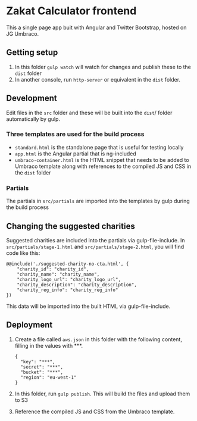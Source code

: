 # Zakat Calculator frontend
This a single page app buit with Angular and Twitter Bootstrap, hosted on JG Umbraco.


## Getting setup
1. In this folder ```gulp watch``` will watch for changes and publish these to the ```dist``` folder
2. In another console, run ```http-server``` or equivalent in the ```dist``` folder.

## Development
Edit files in the ```src``` folder and these will be built into the ```dist```/ folder automatically by gulp.

### Three templates are used for the build process
- ```standard.html``` is the standalone page that is useful for testing locally
- ```app.html``` is the Angular partial that is ng-included
- ```umbraco-container.html``` is the HTML snippet that needs to be added to Umbraco template along with references to the compiled JS and CSS in the ```dist``` folder

### Partials
The partials in ```src/partials``` are imported into the templates by gulp during the build process

## Changing the suggested charities
Suggested charities are included into the partials via gulp-file-include. In ```src/partials/stage-1.html``` and ```src/partials/stage-2.html```, you will find code like this:

```
@@include('./suggested-charity-no-cta.html', {
    "charity_id": "charity_id",
    "charity_name": "charity_name",
    "charity_logo_url": "charity_logo_url",
    "charity_description": "charity_description",
    "charity_reg_info": "charity_reg_info"
})
```

This data will be imported into the built HTML via gulp-file-include.

## Deployment
1. Create a file called ```aws.json``` in this folder with the following content, filling in the values with ***.

	```
	{
	  "key": "***",
	  "secret": "***",
	  "bucket": "***",
	  "region": "eu-west-1"
	}
	```

2. In this folder, run ```gulp publish```. This will build the files and upload them to S3
3. Reference the compiled JS and CSS from the Umbraco template. 
